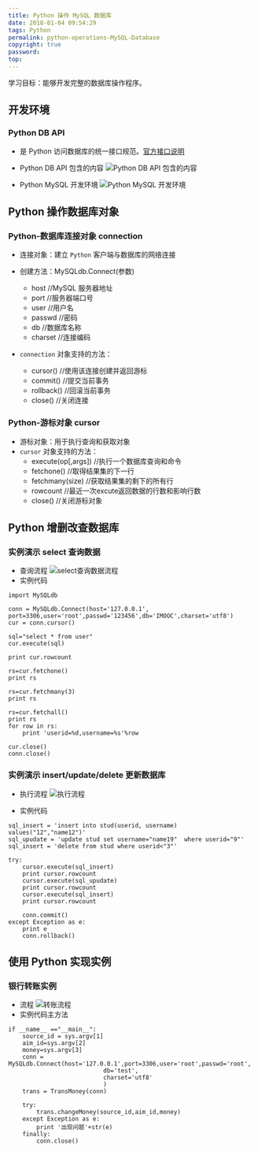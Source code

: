 ```yaml
---
title: Python 操作 MySQL 数据库
date: 2018-01-04 09:54:29
tags: Python
permalink: python-operations-MySQL-Database
copyright: true
password:
top:
---
```

学习目标：能够开发完整的数据库操作程序。

## 开发环境
### Python DB API 
- 是 Python 访问数据库的统一接口规范。[官方接口说明](https://www.python.org/dev/peps/pep-0249
)
<!-- more -->
- Python DB API 包含的内容
![Python DB API 包含的内容](/img/pythondb1.jpg)

- Python MySQL 开发环境
![Python MySQL 开发环境](/img/pythondb2.jpg)

## Python 操作数据库对象
### Python-数据库连接对象 connection
- 连接对象：建立 `Python` 客户端与数据库的网络连接
- 创建方法：MySQLdb.Connect(参数)
    - host //MySQL 服务器地址
    - port //服务器端口号
    - user //用户名
    - passwd //密码
    - db //数据库名称
    - charset //连接编码
    
- `connection` 对象支持的方法：
    - cursor()  //使用该连接创建并返回游标
    - commit()  //提交当前事务
    - rollback() //回滚当前事务
    - close()   //关闭连接 

### Python-游标对象 cursor
- 游标对象：用于执行查询和获取对象
- `cursor` 对象支持的方法：
    - execute(op[,args])  //执行一个数据库查询和命令
    - fetchone()  //取得结果集的下一行
    - fetchmany(size)  //获取结果集的剩下的所有行
    - rowcount  //最近一次excute返回数据的行数和影响行数
    - close()  //关闭游标对象


## Python 增删改查数据库
### 实例演示 select 查询数据
- 查询流程
![select查询数据流程](/img/5a1f7bb40001294a12800722.jpg)
- 实例代码
```
import MySQLdb

conn = MySQLdb.Connect(host='127.0.0.1',
port=3306,user='root',passwd='123456',db='IMOOC',charset='utf8')
cur = conn.cursor()

sql="select * from user"
cur.execute(sql)

print cur.rowcount

rs=cur.fetchone()
print rs

rs=cur.fetchmany(3)
print rs

rs=cur.fetchall()
print rs
for row in rs:
    print 'userid=%d,username=%s'%row

cur.close()
conn.close()
```

### 实例演示 insert/update/delete 更新数据库
- 执行流程
![执行流程](/img/5a3a2af30001ebe212800722.jpg)

- 实例代码
```
sql_insert = 'insert into stud(userid, username) values("12","name12")'
sql_upudate = 'update stud set username="name19"  where userid="9"'
sql_insert = 'delete from stud where userid<"3"'

try:
    cursor.execute(sql_insert)
    print cursor.rowcount
    cursor.execute(sql_upudate)
    print cursor.rowcount
    cursor.execute(sql_insert)
    print cursor.rowcount
    
    conn.commit()
except Exception as e:
    print e
    conn.rollback()
```

## 使用 Python 实现实例
### 银行转账实例
- 流程
![转账流程](/img/zzlc.jpg)
- 实例代码主方法
```
if __name__ =="__main__":
    source_id = sys.argv[1]
    aim_id=sys.argv[2]
    money=sys.argv[3]
    conn = MySQLdb.Connect(host='127.0.0.1',port=3306,user='root',passwd='root',
                           db='test',
                           charset='utf8'
                           )
    trans = TransMoney(conn)
    
    try:
        trans.changeMoney(source_id,aim_id,money)
    except Exception as e:
        print '出现问题'+str(e)
    finally:
        conn.close()
```
